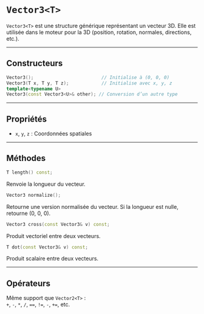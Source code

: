 # `Vector3<T>`

`Vector3<T>` est une structure générique représentant un vecteur 3D. Elle est utilisée dans le moteur pour la 3D (position, rotation, normales, directions, etc.).

---

## Constructeurs

```cpp
Vector3();                         // Initialise à (0, 0, 0)
Vector3(T x, T y, T z);            // Initialise avec x, y, z
template<typename U>
Vector3(const Vector3<U>& other); // Conversion d’un autre type
```

---

## Propriétés

- `x`, `y`, `z` : Coordonnées spatiales

---

## Méthodes

```cpp
T length() const;
```
Renvoie la longueur du vecteur.

```cpp
Vector3 normalize();
```
Retourne une version normalisée du vecteur. Si la longueur est nulle, retourne (0, 0, 0).

```cpp
Vector3 cross(const Vector3& v) const;
```
Produit vectoriel entre deux vecteurs.

```cpp
T dot(const Vector3& v) const;
```
Produit scalaire entre deux vecteurs.

---

## Opérateurs

Même support que `Vector2<T>` :  
`+`, `-`, `*`, `/`, `==`, `!=`, `-`, `+=`, etc.
